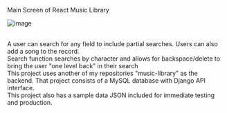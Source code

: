 Main Screen of React Music Library

![image](https://user-images.githubusercontent.com/24422068/133304966-a8857bc5-242c-44db-8f66-f867c22d9d58.png)

<br/>A user can search for any field to include partial searches.  Users can also add a song to the record.
<br/>Search function searches by character and allows for backspace/delete to bring the user "one level back" in their search
<br/>This project uses another of my repositories "music-library" as the backend.  That project consists of a MySQL database with Django API interface. 
<br/> This project also has a sample data JSON included for immediate testing and production.
